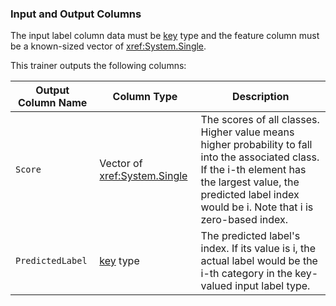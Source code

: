 ### Input and Output Columns
The input label column data must be [key](xref:Microsoft.ML.Data.KeyDataViewType) type and the feature column must be a known-sized vector of <xref:System.Single>.

This trainer outputs the following columns:

| Output Column Name | Column Type | Description|
| -- | -- | -- |
| `Score` | Vector of <xref:System.Single> | The scores of all classes. Higher value means higher probability to fall into the associated class. If the i-th element has the largest value, the predicted label index would be i. Note that i is zero-based index. |
| `PredictedLabel` | [key](xref:Microsoft.ML.Data.KeyDataViewType) type | The predicted label's index. If its value is i, the actual label would be the i-th category in the key-valued input label type. |
